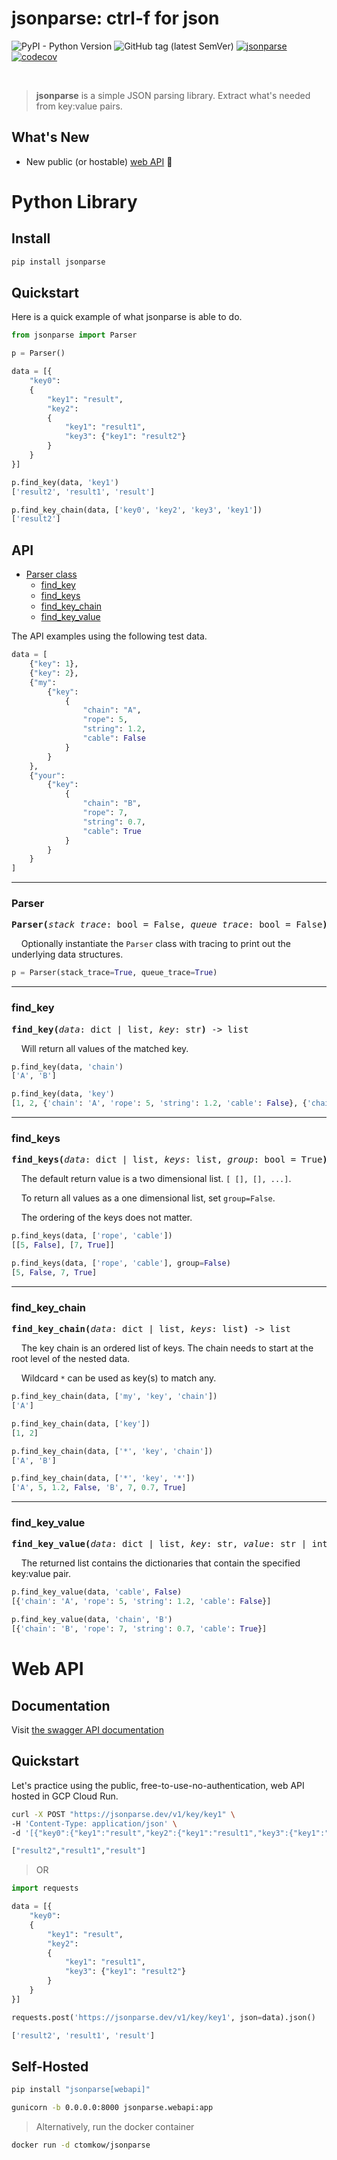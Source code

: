 # jsonparse: ctrl-f for json
![PyPI - Python Version](https://img.shields.io/pypi/pyversions/jsonparse)
![GitHub tag (latest SemVer)](https://img.shields.io/github/v/tag/ctomkow/jsonparse?label=version&sort=semver)
[![jsonparse](https://github.com/ctomkow/jsonparse/actions/workflows/jsonparse-buildtest.yml/badge.svg)](https://github.com/ctomkow/jsonparse/actions/workflows/jsonparse-buildtest.yml)
[![codecov](https://codecov.io/gh/ctomkow/jsonparse/branch/master/graph/badge.svg?token=affX7FZaFk)](https://codecov.io/gh/ctomkow/jsonparse)

</br>

> **jsonparse** is a simple JSON parsing library. Extract what's needed from key:value pairs.

## What's New
 - New public (or hostable) [web API](#web-api) :tada:

# Python Library

## Install
```bash
pip install jsonparse
```

## Quickstart
Here is a quick example of what jsonparse is able to do.

```python
from jsonparse import Parser

p = Parser()

data = [{
    "key0":
    {
        "key1": "result",
        "key2":
        {
            "key1": "result1",
            "key3": {"key1": "result2"}
        }
    }
}]

p.find_key(data, 'key1')
['result2', 'result1', 'result']

p.find_key_chain(data, ['key0', 'key2', 'key3', 'key1'])
['result2']
```

## API

- [Parser class](#parser)
    - [find_key](#find_key)
    - [find_keys](#find_keys)
    - [find_key_chain](#find_key_chain)
    - [find_key_value](#find_key_value)

The API examples using the following test data.

```python
data = [
    {"key": 1},
    {"key": 2},
    {"my": 
        {"key": 
            {
                "chain": "A",
                "rope": 5,
                "string": 1.2,
                "cable": False
            }
        }
    },
    {"your":
    	{"key":
            {
                "chain": "B",
                "rope": 7,
                "string": 0.7,
                "cable": True
            }
    	}
    }
]
```

---

### Parser
<pre>
<b>Parser(</b><i>stack_trace</i>: bool = False, <i>queue_trace</i>: bool = False<b>)</b>
</pre>

&nbsp;&nbsp;&nbsp;&nbsp;Optionally instantiate the `Parser` class with tracing to print out the underlying data structures.

```python
p = Parser(stack_trace=True, queue_trace=True)
```

---

### find_key
<pre>
<b>find_key(</b><i>data</i>: dict | list, <i>key</i>: str<b>)</b> -> list
</pre>

&nbsp;&nbsp;&nbsp;&nbsp;Will return all values of the matched key.

```python
p.find_key(data, 'chain')
['A', 'B']

p.find_key(data, 'key')
[1, 2, {'chain': 'A', 'rope': 5, 'string': 1.2, 'cable': False}, {'chain': 'B', 'rope': 7, 'string': 0.7, 'cable': True}]
```

---

### find_keys
<pre>
<b>find_keys(</b><i>data</i>: dict | list, <i>keys</i>: list, <i>group</i>: bool = True<b>)</b> -> list
</pre>

&nbsp;&nbsp;&nbsp;&nbsp;The default return value is a two dimensional list. `[ [], [], ...]`.

&nbsp;&nbsp;&nbsp;&nbsp;To return all values as a one dimensional list, set `group=False`.

&nbsp;&nbsp;&nbsp;&nbsp;The ordering of the keys does not matter.

```python
p.find_keys(data, ['rope', 'cable'])
[[5, False], [7, True]]

p.find_keys(data, ['rope', 'cable'], group=False)
[5, False, 7, True]
```

---

### find_key_chain
<pre>
<b>find_key_chain(</b><i>data</i>: dict | list, <i>keys</i>: list<b>)</b> -> list
</pre>

&nbsp;&nbsp;&nbsp;&nbsp;The key chain is an ordered list of keys. The chain needs to start at the root level of the nested data.

&nbsp;&nbsp;&nbsp;&nbsp;Wildcard `*` can be used as key(s) to match any.

```python
p.find_key_chain(data, ['my', 'key', 'chain'])
['A']

p.find_key_chain(data, ['key'])
[1, 2]

p.find_key_chain(data, ['*', 'key', 'chain'])
['A', 'B']

p.find_key_chain(data, ['*', 'key', '*'])
['A', 5, 1.2, False, 'B', 7, 0.7, True]
```

---

### find_key_value
<pre>
<b>find_key_value(</b><i>data</i>: dict | list, <i>key</i>: str, <i>value</i>: str | int | float | bool | None) -> list
</pre>

&nbsp;&nbsp;&nbsp;&nbsp;The returned list contains the dictionaries that contain the specified key:value pair.

```python
p.find_key_value(data, 'cable', False)
[{'chain': 'A', 'rope': 5, 'string': 1.2, 'cable': False}]

p.find_key_value(data, 'chain', 'B')
[{'chain': 'B', 'rope': 7, 'string': 0.7, 'cable': True}]
```


# Web API

## Documentation

Visit [the swagger API documentation](https://jsonparse.dev/v1/docs)


## Quickstart
Let's practice using the public, free-to-use-no-authentication, web API hosted in GCP Cloud Run.

```bash
curl -X POST "https://jsonparse.dev/v1/key/key1" \
-H 'Content-Type: application/json' \
-d '[{"key0":{"key1":"result","key2":{"key1":"result1","key3":{"key1":"result2"}}}}]'

["result2","result1","result"]
```

> OR

```python
import requests

data = [{
    "key0":
    {
        "key1": "result",
        "key2":
        {
            "key1": "result1",
            "key3": {"key1": "result2"}
        }
    }
}]

requests.post('https://jsonparse.dev/v1/key/key1', json=data).json()

['result2', 'result1', 'result']
```

## Self-Hosted
```bash
pip install "jsonparse[webapi]"

gunicorn -b 0.0.0.0:8000 jsonparse.webapi:app
```

> Alternatively, run the docker container

```bash
docker run -d ctomkow/jsonparse
```